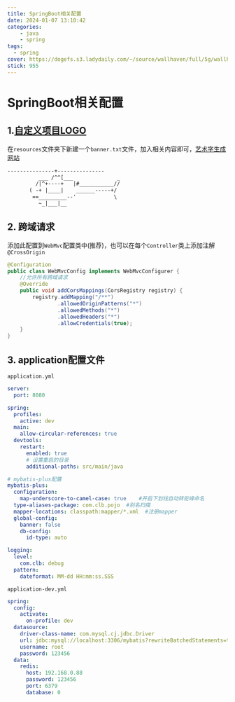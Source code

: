 ```yaml
---
title: SpringBoot相关配置
date: 2024-01-07 13:10:42
categories: 
    - java
    - spring
tags: 
  - spring
cover: https://dogefs.s3.ladydaily.com/~/source/wallhaven/full/5g/wallhaven-5gr5m7.jpg?w=2560&h=1440&fmt=webp
stick: 955
---
```


# SpringBoot相关配置

## 1.[自定义项目LOGO](https://docs.spring.io/spring-boot/docs/current/reference/html/features.html#features.spring-application.banner)

在`resources`文件夹下新建一个`banner.txt`文件，加入相关内容即可，[艺术字生成网站](https://www.bootschool.net/ascii-art)

```txt
---------------+---------------
          ___ /^^[___              _
         /|^+----+   |#___________//
       ( -+ |____|    ______-----+/
        ==_________--'            \
          ~_|___|__
```

## 2. 跨域请求

添加此配置到`WebMvc`配置类中(推荐)，也可以在每个`Controller`类上添加注解`@CrossOrigin`

```java
@Configuration
public class WebMvcConfig implements WebMvcConfigurer {
    //允许所有跨域请求
    @Override
    public void addCorsMappings(CorsRegistry registry) {
        registry.addMapping("/**")
                .allowedOriginPatterns("*")
                .allowedMethods("*")
                .allowedHeaders("*")
                .allowCredentials(true);
    }
}
```

## 3. application配置文件

`application.yml`

```yaml
server:
  port: 8080

spring:
  profiles:
    active: dev
  main:
    allow-circular-references: true
  devtools:
    restart:
      enabled: true
      # 设置重启的目录
      additional-paths: src/main/java

# mybatis-plus配置
mybatis-plus:
  configuration:
    map-underscore-to-camel-case: true    #开启下划线自动转驼峰命名
  type-aliases-package: com.clb.pojo  #别名扫描
  mapper-locations: classpath:mapper/*.xml  #注册mapper
  global-config:
    banner: false
    db-config:
      id-type: auto

logging:
  level:
    com.clb: debug
  pattern:
    dateformat: MM-dd HH:mm:ss.SSS
```

`application-dev.yml`

```yaml
spring:
  config:
    activate:
      on-profile: dev
  datasource:
    driver-class-name: com.mysql.cj.jdbc.Driver
    url: jdbc:mysql://localhost:3306/mybatis?rewriteBatchedStatements=true
    username: root
    password: 123456
  data:
    redis:
      host: 192.168.0.88
      password: 123456
      port: 6379
      database: 0
```